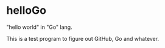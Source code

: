 # helloGo

"hello world" in "Go" lang.

This is a test program to figure out GitHub, Go and whatever.

